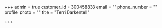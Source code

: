 +++
admin = true
customer_id = 300458833
email = ""
phone_number = ""
profile_photo = ""
title = "Terri Darkentell"

+++
